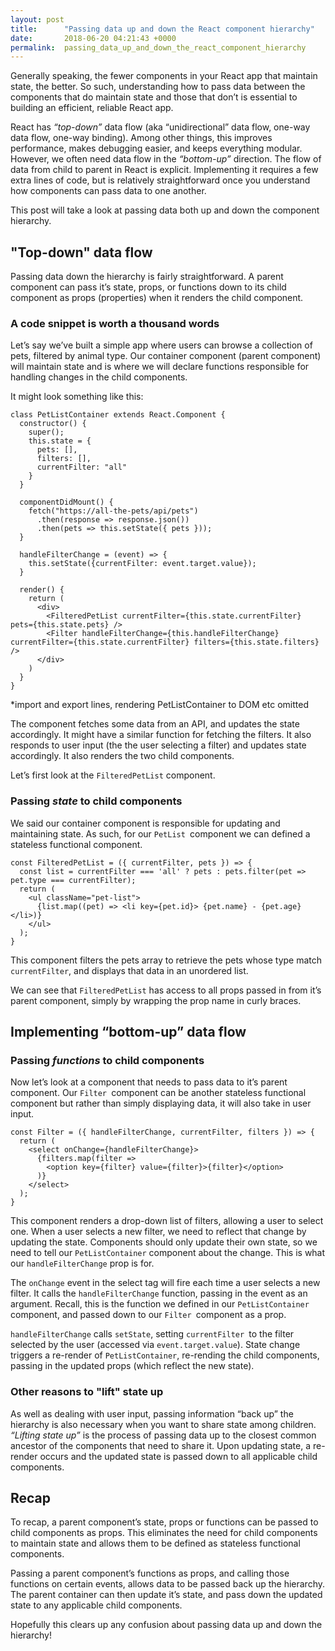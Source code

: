 ```yaml
---
layout: post
title:      "Passing data up and down the React component hierarchy"
date:       2018-06-20 04:21:43 +0000
permalink:  passing_data_up_and_down_the_react_component_hierarchy
---
```



Generally speaking, the fewer components in your React app that maintain state, the better. So such, understanding how to pass data between the components that do maintain state and those that don’t is essential to building an efficient, reliable React app.

React has *“top-down”* data flow (aka “unidirectional” data flow, one-way data flow, one-way binding). Among other things, this improves performance, makes debugging easier, and keeps everything modular. However, we often need data flow in the *“bottom-up”* direction. The flow of data from child to parent in React is explicit. Implementing it requires a few extra lines of code, but is relatively straightforward once you understand how components can pass data to one another.

This post will take a look at passing data both up and down the component hierarchy.

## "Top-down" data flow

Passing data down the hierarchy is fairly straightforward. A parent component can pass it’s state, props, or functions down to its child component as props (properties) when it renders the child component.

### A code snippet is worth a thousand words

Let’s say we’ve built a simple app where users can browse a collection of pets, filtered by animal type. Our container component (parent component) will maintain state and is where we will declare functions responsible for handling changes in the child components. 

It might look something like this:

```
class PetListContainer extends React.Component {
  constructor() {
    super();
    this.state = {
      pets: [],
      filters: [],
      currentFilter: "all"
    }
  }

  componentDidMount() {
    fetch("https://all-the-pets/api/pets")
      .then(response => response.json())
      .then(pets => this.setState({ pets }));
  }

  handleFilterChange = (event) => {
    this.setState({currentFilter: event.target.value});
  }

  render() {
    return (
      <div>
        <FilteredPetList currentFilter={this.state.currentFilter} pets={this.state.pets} />
        <Filter handleFilterChange={this.handleFilterChange} currentFilter={this.state.currentFilter} filters={this.state.filters} />
      </div>
    )
  }
}
```

*import and export lines, rendering PetListContainer to DOM etc omitted

The component fetches some data from an API, and updates the state accordingly. It might have a similar function for fetching the filters. It also responds to user input (the the user selecting a filter) and updates state accordingly. It also renders the two child components.

Let’s first look at the `FilteredPetList` component.

### Passing *state* to child components

We said our container component is responsible for updating and maintaining state. As such, for our `PetList `component we can defined a stateless functional component.

```
const FilteredPetList = ({ currentFilter, pets }) => {
  const list = currentFilter === 'all' ? pets : pets.filter(pet => pet.type === currentFilter);
  return (
    <ul className="pet-list">
      {list.map((pet) => <li key={pet.id}> {pet.name} - {pet.age} </li>)}
    </ul>
  );
}
```

This component filters the pets array to retrieve the pets whose type match `currentFilter`, and displays that data in an unordered list.

We can see that `FilteredPetList` has access to all props passed in from it’s parent component, simply by wrapping the prop name in curly braces.

## Implementing “bottom-up” data flow
### Passing *functions* to child components

Now let’s look at a component that needs to pass data to it’s parent component. Our `Filter `component can be another stateless functional component but rather than simply displaying data, it will also take in user input. 

```
const Filter = ({ handleFilterChange, currentFilter, filters }) => {
  return (
    <select onChange={handleFilterChange}>
      {filters.map(filter =>
        <option key={filter} value={filter}>{filter}</option>
      )}
    </select>
  );
}
```

This component renders a drop-down list of filters, allowing a user to select one. When a user selects a new filter, we need to reflect that change by updating the state. Components should only update their own state, so we need to tell our `PetListContainer` component about the change. This is what our `handleFilterChange` prop is for.

The `onChange` event in the select tag will fire each time a user selects a new filter. It calls the `handleFilterChange` function, passing in the event as an argument. Recall, this is the function we defined in our `PetListContainer `component, and passed down to our `Filter `component as a prop.

`handleFilterChange` calls `setState`, setting `currentFilter `to the filter selected by the user (accessed via `event.target.value`). State change triggers a re-render of `PetListContainer`, re-rending the child components, passing in the updated props (which reflect the new state).

### Other reasons to "lift" state up

As well as dealing with user input, passing information “back up” the hierarchy is also necessary when you want to share state among children. *“Lifting state up”* is the process of passing data up to the closest common ancestor of the components that need to share it. Upon updating state, a re-render occurs and the updated state is passed down to all applicable child components.

## Recap

To recap, a parent component’s state, props or functions can be passed to child components as props. This eliminates the need for child components to maintain state and allows them to be defined as stateless functional components.

Passing a parent component’s functions as props, and calling those functions on certain events, allows data to be passed back up the hierarchy. The parent container can then update it’s state, and pass down the updated state to any applicable child components.

Hopefully this clears up any confusion about passing data up and down the hierarchy!



